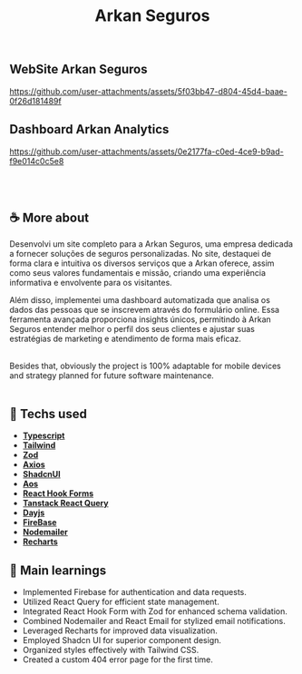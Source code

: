 <h1 align=center>Arkan Seguros</h1>

<br>

 ## WebSite Arkan Seguros
 

https://github.com/user-attachments/assets/5f03bb47-d804-45d4-baae-0f26d181489f



## Dashboard Arkan Analytics



https://github.com/user-attachments/assets/0e2177fa-c0ed-4ce9-b9ad-f9e014c0c5e8


<br>
<br>

## ☕ More about 
Desenvolvi um site completo para a Arkan Seguros, uma empresa dedicada a fornecer soluções de seguros personalizadas. No site, destaquei de forma clara e intuitiva os diversos serviços que a Arkan oferece, assim como seus valores fundamentais e missão, criando uma experiência informativa e envolvente para os visitantes.

Além disso, implementei uma dashboard automatizada que analisa os dados das pessoas que se inscrevem através do formulário online. Essa ferramenta avançada proporciona insights únicos, permitindo à Arkan Seguros entender melhor o perfil dos seus clientes e ajustar suas estratégias de marketing e atendimento de forma mais eficaz.

<br>
Besides that, obviously the project is 100% adaptable for mobile devices and strategy planned for future software maintenance.

<br> 
<br> 


## 🚀 Techs used 
* **[ Typescript ](https://www.typescriptlang.org/)**
* **[ Tailwind ](https://tailwindcss.com/)**
* **[ Zod ](https://zod.dev/)**
* **[ Axios ](https://axios-http.com/ptbr/docs/intro)**
* **[ ShadcnUI ](https://ui.shadcn.com/)**
* **[ Aos ](https://michalsnik.github.io/aos/)**
* **[ React Hook Forms ](https://react-hook-form.com/)**
* **[ Tanstack React Query ](https://tanstack.com/)**
* **[ Dayjs ](https://day.js.org/)**
* **[ FireBase ](https://firebase.google.com/?hl=pt)**
* **[ Nodemailer ](https://nodemailer.com/)**
* **[ Recharts ](https://recharts.org/en-US/)**



## 📝 Main learnings

- Implemented Firebase for authentication and data requests.
- Utilized React Query for efficient state management.
- Integrated React Hook Form with Zod for enhanced schema validation.
- Combined Nodemailer and React Email for stylized email notifications.
- Leveraged Recharts for improved data visualization.
- Employed Shadcn UI for superior component design.
- Organized styles effectively with Tailwind CSS.
- Created a custom 404 error page for the first time.

